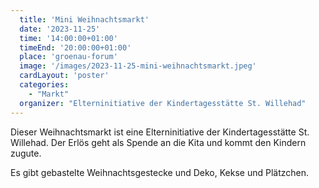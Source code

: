 ```yaml
---
  title: 'Mini Weihnachtsmarkt'
  date: '2023-11-25'
  time: '14:00:00+01:00'
  timeEnd: '20:00:00+01:00'
  place: 'groenau-forum'
  image: '/images/2023-11-25-mini-weihnachtsmarkt.jpeg'
  cardLayout: 'poster'
  categories:
    - "Markt"
  organizer: "Elterninitiative der Kindertagesstätte St. Willehad"
---
```


Dieser Weihnachtsmarkt ist eine Elterninitiative der Kindertagesstätte St. Willehad.
Der Erlös geht als Spende an die Kita und kommt den Kindern zugute.

Es gibt gebastelte Weihnachtsgestecke und Deko, Kekse und Plätzchen.
